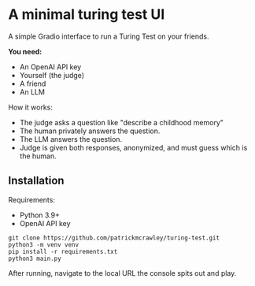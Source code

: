 # A minimal turing test UI

A simple Gradio interface to run a Turing Test on your friends.

**You need:**
- An OpenAI API key
- Yourself (the judge)
- A friend
- An LLM

How it works:
- The judge asks a question like "describe a childhood memory"
- The human privately answers the question.
- The LLM answers the question.
- Judge is given both responses, anonymized, and must guess which is the human.

## Installation

Requirements:
- Python 3.9+
- OpenAI API key

```
git clone https://github.com/patrickmcrawley/turing-test.git
python3 -m venv venv
pip install -r requirements.txt
python3 main.py
```

After running, navigate to the local URL the console spits out and play.

